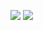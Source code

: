 
<img src="https://github-readme-stats.vercel.app/api?username=LecoSchmittElias&show_icons=true&theme=tokyonight"/> <img src="https://github-readme-stats-eight-theta.vercel.app/api/top-langs/?username=LecoSchmittElias&layout=compact&langs_count=8&theme=tokyonight&include_all_commits=true&count_private=true"/>
